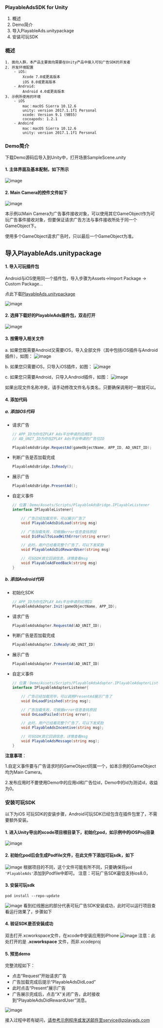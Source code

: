 
### PlayableAdsSDK for Unity
  1. 概述
  2. Demo简介
  3. 导入PlayableAds.unitypackage
  4. 安装可玩SDK

### 概述
    1. 面向人群，本产品主要面向需要在Unity产品中接入可玩广告SDK的开发者
    2. 开发环境配置
        - iOS:
            Xcode 7.0或更高版本
            iOS 8.0或更高版本
        - Android:
            Android 4.0或更高版本
    3. 示例所使用的环境
        - iOS
            mac：macOS Sierra 10.12.6
            unity: version 2017.1.1f1 Personal
            xcode: Version 9.1 (9B55)
            cocoapods: 1.2.1
        - Andoird
            mac：macOS Sierra 10.12.6
            unity: version 2017.1.1f1 Personal

### Demo简介
下载Demo源码后导入到Unity中，打开场景SampleScene.unity

#### 1. 主体界面及基本配制，如下所示
![image](/images/image01.png)
#### 2. Main Camera的控件文件如下
![image](/images/image02.png)

本示例以Main Camera为广告事件接收对象，可以使用其它GameObject作为可玩广告事件接收对象，但要保证请求广告方法与事件接收所处于同一个GameObject下。

使用多个GameObject请求广告时，只以最后一个GameObject为准。

## 导入PlayableAds.unitypackage

#### 1. 导入可玩插件包
Android与iOS使用同一个插件包，导入步骤为Assets->Import Package -> Custom Package...

点此下载[PlayableAds.unitypackage](/PlayableAds.unitypackage)

![image](/images/image03.png)

#### 2. 选择下载好的PlayableAds插件包，双击打开
![image](/images/image04.png)

#### 3. 按需导入相关文件
a. 如果您既需要Android又需要iOS，导入全部文件（其中包括iOS插件与Android插件），如图：
![image](/images/image05.png)

b. 如果您只需要iOS，只导入iOS插件，如图：
![image](/images/image20.png)

c. 如果您只需要Android，只导入Android插件，如图：
![image](/images/image21.png)

如果出现文件名称冲突，请手动修改文件名与类名，只要确保调用时一致就可以。

#### 4. 添加代码
##### a. 添加iOS代码
 - 请求广告
    ``` c#
    // APP_ID为你在ZPLAY Ads平台申请的应用ID
    // AD_UNIT_ID为你在ZPLAY Ads平台申请的广告位ID

    PlayableAdsBridge.RequestAd(gameObjectName, APP_ID, AD_UNIT_ID);
    ```
 - 判断广告是否加载完成
    ``` c#
    PlayableAdsBridge.IsReady();
    ```
 - 展示广告
    ``` c#
    PlayableAdsBridge.PresentAd();
    ```
 - 自定义事件
    ```c#
    // 位置：Demo/Assets/Scripts/PlayableAdsBridge.IPlayableListener
    interface IPlayableListener{

        // 广告已经加载完毕，可以展示广告了
        void PlayableAdsDidLoad(string msg)

        // 广告加载失败，可根据error信息查找原因
        void DidFailToLoadWithError(string error)

        // 此时，用户已经看完整个广告了，可以下发奖励
        void PlayableAdsDidRewardUser(string msg)

        // 可玩SDK其它回调信息，详情查看msg
        void PlayableAdFeedBack(string msg)
    }
    ```

##### b. 添加Android代码
 - 初始化SDK
    ``` c#
    // APP_ID为你在ZPLAY Ads平台申请的应用ID
    PlayableAdsAdapter.Init(gameObjectName, APP_ID);
    ```
 - 请求广告
    ``` c#
    PlayableAdsAdapter.RequestAd(AD_UNIT_ID);
    ```
 - 判断广告是否加载完成
    ``` c#
    PlayableAdsAdapter.IsReady(AD_UNIT_ID)
    ```
 - 展示广告
    ``` c#
    PlayableAdsAdapter.PresentAd(AD_UNIT_ID)
    ```
 - 自定义事件
    ``` c#
    // 位置：Demo/Assets/Scripts/PlayableAdsAdapter.IPlayableAdapterListener
    interface IPlayableAdapterListener{

        // 广告已经加载完毕，可以调用PresentAd展示广告了
        void OnLoadFinished(string msg);

        // 广告加载失败，可根据error信息查找原因
        void OnLoadFailed(string error);

        // 此时，用户已经看完整个广告了，可以下发奖励
        void PlayableAdsIncentive(string msg);

        // 可玩SDK其它回调信息，详情查看msg
        void PlayableAdsMessage(string msg);
    }
    ```
**注意事项**：

1.自定义事件要与广告请求时的GameObject同属一个，如本示例的GameObject均为Main Camera。

2.发布应用时不要使用Demo中的应用id和广告位id，Demo中的id为测试id，收益为0。

### 安装可玩SDK
以下为iOS 可玩SDK的安装步骤，Android可玩SDK已经包含在插件包里了，不需要额外安装。
#### 1. 进入Unity导出的xcode项目根目录下，初始化pod，如示例中的iOSProj目录
![image](/images/image14.png)
#### 2. 初始化pod后会生成Podfile文件，在此文件下添加可玩sdk，如下
![image](/images/image15.png)
根据项目的不同，这个文件可能有所不同，只要确保将```pod 'PlayableAds'```添加到Podfile中即可。
注意：可玩广告SDK最低支持ios8.0，

#### 3. 安装可玩sdk
```
pod install --repo-update
```
![image](/images/image16.png)
看到红线圈出的部分代表可玩广告SDK安装成功，此时可以运行项目查看运行效果了，步骤如下
#### 4. 验证SDK是否安装成功
双击打开.xcworkspace文件，在xcode中安装应用到iPhone
![image](/images/image17.png)
注意：此处打开的是 **.xcworkspace** 文件，而非.xcodeproj
#### 5. 预览demo
完整流程如下：
* 点击“Request”开始请求广告
* 广告加载完成后提示“PlayableAdsDidLoad”
* 此时点击“Present”展示广告
* 广告展示完成后，点击“X”关闭广告，此时接收到“PlayableAdsDidRewardUser”消息。

![image](/images/image18.jpg)

接入过程中若有疑问，请参考示例程序或发送邮件至service@zplayads.com
